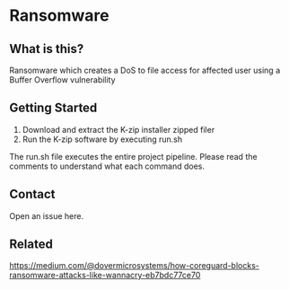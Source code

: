 # Ransomware

## What is this?
Ransomware which creates a DoS to file access for affected user using a Buffer Overflow vulnerability

## Getting Started

1. Download and extract the K-zip installer zipped filer
2. Run the K-zip software by executing run.sh

The run.sh file executes the entire project pipeline. Please read the comments to understand what each command does.

## Contact
Open an issue here.

## Related
https://medium.com/@dovermicrosystems/how-coreguard-blocks-ransomware-attacks-like-wannacry-eb7bdc77ce70
